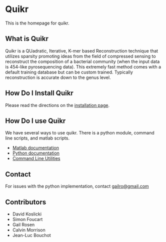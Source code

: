 # Quikr #
This is the homepage for quikr.

## What is Quikr ##
Quikr is a QUadratic, Iterative, K-mer based Reconstruction technique that
utilizes sparsity promoting ideas from the field of compressed sensing to
reconstruct the composition of a bacterial community (when the input data is
454-like pyrosequencing data). This extremely fast method comes with a default
training database but can be custom trained. Typically reconstruction is
accurate down to the genus level.


## How Do I Install Quikr ##
Please read the directions on the [installation page](install.html).


## How Do I use Quikr ## 
We have several ways to use quikr. There is a python module, command line
scripts, and matlab scripts.

+ [Matlab documentation](matlab.html)
+ [Python documentation](python.html)
+ [Command Line Utilities](cli.html)

## Contact ##                                   
For issues with the python implementation, contact gailro@gmail.com

## Contributors ##
+ David Koslicki
+ Simon Foucart
+ Gail Rosen
+ Calvin Morrison
+ Jean-Luc Bouchot
